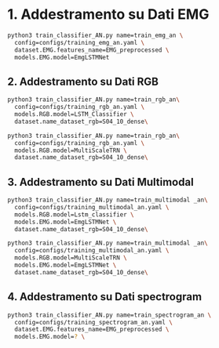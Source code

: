 

# 1. Addestramento su Dati EMG

```bash
python3 train_classifier_AN.py name=train_emg_an \
  config=configs/training_emg_an.yaml \
  dataset.EMG.features_name=EMG_preprocessed \
  models.EMG.model=EmgLSTMNet
```
 
## 2. Addestramento su Dati RGB
```bash
python3 train_classifier_AN.py name=train_rgb_an\
  config=configs/training_rgb_an.yaml \
  models.RGB.model=LSTM_Classifier \
  dataset.name_dataset_rgb=S04_10_dense\
```
```bash
python3 train_classifier_AN.py name=train_rgb_an\
  config=configs/training_rgb_an.yaml \
  models.RGB.model=MultiScaleTRN \
  dataset.name_dataset_rgb=S04_10_dense\
```

## 3. Addestramento su Dati Multimodal
```bash
python3 train_classifier_AN.py name=train_multimodal _an\
  config=configs/training_multimodal_an.yaml \
  models.RGB.model=Lstm_classifier \
  models.EMG.model=EmgLSTMNet \
  dataset.name_dataset_rgb=S04_10_dense\
```
```bash
python3 train_classifier_AN.py name=train_multimodal _an\
  config=configs/training_multimodal_an.yaml \
  models.RGB.model=MultiScaleTRN \
  models.EMG.model=EmgLSTMNet \
  dataset.name_dataset_rgb=S04_10_dense\
```

## 4. Addestramento su Dati spectrogram
```bash
python3 train_classifier_AN.py name=train_spectrogram_an \
  config=configs/training_spectrogram_an.yaml \
  dataset.EMG.features_name=EMG_preprocessed \
  models.EMG.model=? \
```
